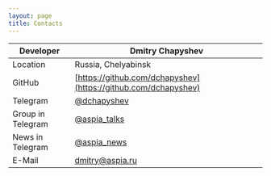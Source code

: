 ```yaml
---
layout: page
title: Contacts
---
```


| Developer         | Dmitry Chapyshev                                               |
|-------------------|----------------------------------------------------------------|
| Location          | Russia, Chelyabinsk                                            |
| GitHub            | [https://github.com/dchapyshev](https://github.com/dchapyshev) |
| Telegram          | [@dchapyshev](https://t.me/dchapyshev)                         |
| Group in Telegram | [@aspia_talks](https://t.me/aspia_talks)                       |
| News in Telegram  | [@aspia_news](https://t.me/aspia_news)                         |
| E-Mail            | [dmitry@aspia.ru](mailto:dmitry@aspia.ru)                      |
